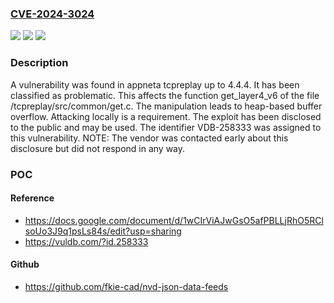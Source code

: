 ### [CVE-2024-3024](https://cve.mitre.org/cgi-bin/cvename.cgi?name=CVE-2024-3024)
![](https://img.shields.io/static/v1?label=Product&message=tcpreplay&color=blue)
![](https://img.shields.io/static/v1?label=Version&message=%3D%204.4.0%20&color=brighgreen)
![](https://img.shields.io/static/v1?label=Vulnerability&message=CWE-122%20Heap-based%20Buffer%20Overflow&color=brighgreen)

### Description

A vulnerability was found in appneta tcpreplay up to 4.4.4. It has been classified as problematic. This affects the function get_layer4_v6 of the file /tcpreplay/src/common/get.c. The manipulation leads to heap-based buffer overflow. Attacking locally is a requirement. The exploit has been disclosed to the public and may be used. The identifier VDB-258333 was assigned to this vulnerability. NOTE: The vendor was contacted early about this disclosure but did not respond in any way.

### POC

#### Reference
- https://docs.google.com/document/d/1wCIrViAJwGsO5afPBLLjRhO5RClsoUo3J9q1psLs84s/edit?usp=sharing
- https://vuldb.com/?id.258333

#### Github
- https://github.com/fkie-cad/nvd-json-data-feeds

